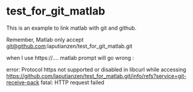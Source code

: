 test_for_git_matlab
===================

This is an example to link matlab with git and github.

Remember, Matlab only accept git@github.com:laputianzen/test_for_git_matlab.git

when I use https://.... matlab prompt will go wrong :

error: Protocol https not supported or disabled in libcurl while accessing https://github.com/laputianzen/test_for_matlab.git/info/refs?service=git-receive-pack
fatal: HTTP request failed

